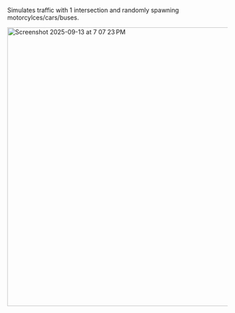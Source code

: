 Simulates traffic with 1 intersection and randomly spawning motorcylces/cars/buses.

<img width="638" height="637" alt="Screenshot 2025-09-13 at 7 07 23 PM" src="https://github.com/user-attachments/assets/af6a67a8-00ee-40e7-a0cd-36b6842b7dcd" />
